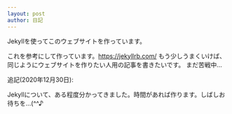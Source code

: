```yaml
---
layout: post
author: 日記
---
```

Jekyllを使ってこのウェブサイトを作っています。<!--more-->

これを参考にして作っています。https://jekyllrb.com/
もう少しうまくいけば、同じようにウェブサイトを作りたい人用の記事を書きたいです。
まだ苦戦中…

追記(2020年12月30日):

Jekyllについて、ある程度分かってきました。時間があれば作ります。しばしお待ちを...(^^♪
